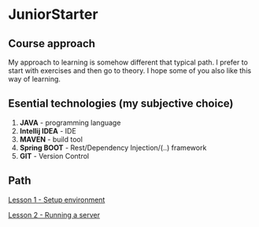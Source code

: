 # JuniorStarter

## Course approach
My approach to learning is somehow different that typical path. I prefer to start with exercises and then go to theory. I hope some of you also like this way of learning.

## Esential technologies (my subjective choice)
1. **JAVA** - programming language
2. **Intellij IDEA** - IDE  
3. **MAVEN** - build tool 
4. **Spring BOOT** - Rest/Dependency Injection/(..) framework
5. **GIT** - Version Control

## Path
[Lesson 1 - Setup environment](https://github.com/plancys/JuniorStarter/blob/master/Lesson-001/README.md)

[Lesson 2 - Running a server ](https://github.com/plancys/JuniorStarter/blob/master/Lesson-2/README.md)
